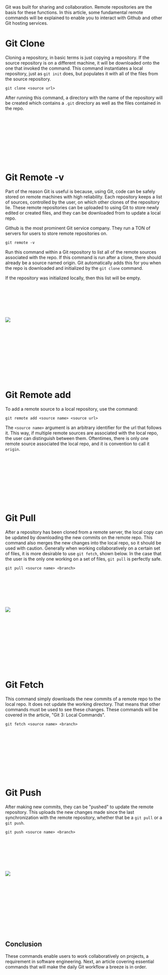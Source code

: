 
<div style="height: 10em;"></div>

Git was built for sharing and collaboration. Remote repositories are the basis for these functions. 
In this article, some fundamental remote commands will be explained to enable you to interact with Github
and other Git hosting services.


# Git Clone
Cloning a repository, in basic terms is just copying a repository. If the source repository is on a different
machine, it will be downloaded onto the one that invoked the command. This command instantiates a local
repository, just as `git init` does, but populates it with all of the files from the source repository.

```
git clone <source url>
```

After running this command, a directory with the name of the repository will be created which contains a `.git`
directory as well as the files contained in the repo.


<div style="height: 10em;"></div>

# Git Remote -v
Part of the reason Git is useful is because, using Git, code can be safely stored on remote machines with high reliability.
Each repository keeps a list of sources, controlled by the user, on which other clones of the repository lie.
These remote repositories can be uploaded to using Git to store newly edited or created files, and they can be downloaded 
from to update a local repo.

Github is the most prominent Git service company. They run a TON of servers for users to store remote repositories on. 

```
git remote -v
```

Run this command within a Git repository to list all of the remote sources associated with the repo. If this command is
run after a clone, there should already be a source named origin. Git automatically adds this for you when the repo is 
downloaded and initialized by the `git clone` command.

If the repository was initialized locally, then this list will be empty.

</br>
</br>
</br>
</br>
</br>
</br>

<img class="article-image" src="/static/article_images/Server Rack.png">

</br>
</br>
</br>


<div style="height: 10em;"></div>

# Git Remote add
To add a remote source to a local repository, use the command:

```
git remote add <source name> <source url>
```

The `<source name>` argument is an arbitrary identifier for the url that follows it. This way, if multiple 
remote sources are associated with the local repo, the user can distinguish between them. Oftentimes, there is only
one remote source associated the local repo, and it is convention to call it `origin`. 

<div style="height: 10em;"></div>

# Git Pull
After a repository has been cloned from a remote server, the local copy can be updated by downloading the new commits on the
remote repo. This command also merges the new changes into the local repo, so it should be used with caution.
Generally when working collaboratively on a certain set of files, it is more desirable to use `git fetch`, shown below.
In the case that the user is the only one working on a set of files, `git pull` is perfectly safe.

```
git pull <source name> <branch>
```

</br>
</br>
</br>
</br>
</br>
</br>

<img class="article-image" src="/static/article_images/git pull.png">

</br>
</br>
</br>

<div style="height: 10em;"></div>

# Git Fetch
This command simply downloads the new commits of a remote repo to the local repo. It does not update the working 
directory. That means that other commands must be used to see these changes. These commands will be covered in the 
article, "Git 3: Local Commands".

```
git fetch <source name> <branch>
```

<div style="height: 10em;"></div>

# Git Push
After making new commits, they can be "pushed" to update the remote repository. This uploads the new changes made
since the last synchronization with the remote repository, whether that be a `git pull` or a `git push`.

```
git push <source name> <branch>
```

</br>
</br>
</br>
</br>
</br>
</br>

<img class="article-image" src="/static/article_images/git push.png">

</br>
</br>
</br>

<div style="height: 10em;"></div>

## Conclusion
These commands enable users to work collaboratively on projects, a requirement in software engineering. Next, 
an article covering essential commands that will make the daily Git workflow a breeze is in order.
